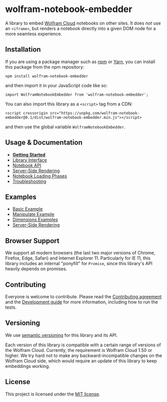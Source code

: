 # wolfram-notebook-embedder

A library to embed [Wolfram Cloud](https://www.wolframcloud.com/) notebooks on other sites. It does *not* use an `<iframe>`, but renders a notebook directly into a given DOM node for a more seamless experience.

## Installation

If you are using a package manager such as [npm](https://www.npmjs.com/get-npm) or [Yarn](https://yarnpkg.com/en/), you can install this package from the npm repository:

    npm install wolfram-notebook-embedder
    
and then import it in your JavaScript code like so:

    import WolframNotebookEmbedder from 'wolfram-notebook-embedder';    
    
You can also import this library as a `<script>` tag from a CDN:

    <script crossorigin src="https://unpkg.com/wolfram-notebook-embedder@0.1/dist/wolfram-notebook-embedder.min.js"></script>
    
and then use the global variable `WolframNotebookEmbedder`.

## Usage & Documentation

* [**Getting Started**](./docs/GettingStarted.md)
* [Library Interface](./docs/LibraryInterface.md)
* [Notebook API](./docs/NotebookAPI.md)
* [Server-Side Rendering](./docs/ServerSideRendering.md)
* [Notebook Loading Phases](./docs/NotebookLoadingPhases.md)
* [Troubleshooting](./docs/Troubleshooting.md)

## Examples

* [Basic Example](./examples/basic.html)
* [Manipulate Example](./examples/manipulate.html)
* [Dimensions Examples](./examples/dimensions.html)
* [Server-Side Rendering](./examples/ssr.html)

## Browser Support

We support all modern browsers (the last two major versions of Chrome, Firefox, Edge, Safari) and Internet Explorer 11. Particularly for IE 11, this library includes an internal "ponyfill" for `Promise`, since this library's API heavily depends on promises.

## Contributing

Everyone is welcome to contribute. Please read the [Contributing agreement](CONTRIBUTING.md) and the [Development guide](./docs/Development.md) for more information, including how to run the tests.

## Versioning

We use [semantic versioning](https://semver.org/) for this library and its API.

Each version of this library is compatible with a certain range of versions of the Wolfram Cloud. Currently, the requirement is Wolfram Cloud 1.50 or higher. We try hard not to make any backward-incompatible changes on the Wolfram Cloud side, which would require an update of this library to keep embeddings working.

## License

This project is licensed under the [MIT license](./LICENSE).
